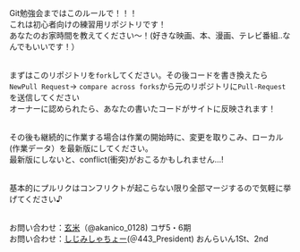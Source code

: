 Git勉強会まではこのルールで！！！
<br>これは初心者向けの練習用リポジトリです！
<br>あなたのお家時間を教えてください～！(好きな映画、本、漫画、テレビ番組..なんでもいいです！）

<br>まずはこのリポジトリを`fork`してください。その後コードを書き換えたら`NewPull Request`→ `compare across forks`から元のリポジトリに`Pull-Request`を送信してください
<br>オーナーに認められたら、あなたの書いたコードがサイトに反映されます！

<br>その後も継続的に作業する場合は作業の開始時に、変更を取りこみ、ローカル(作業データ）を最新版にしてください。
<br>最新版にしないと、conflict(衝突)がおこるかもしれません...!

<br>基本的にプルリクはコンフリクトが起こらない限り全部マージするので気軽に挙げてください♪

<br>お問い合わせ：[玄米](https://twitter.com/akanico_0128)（@akanico_0128) コザ5・6期
<br>お問い合わせ：[しじみしゃちょー](https://twitter.com/443_President)(＠443_President) おんらいん1St、2nd

